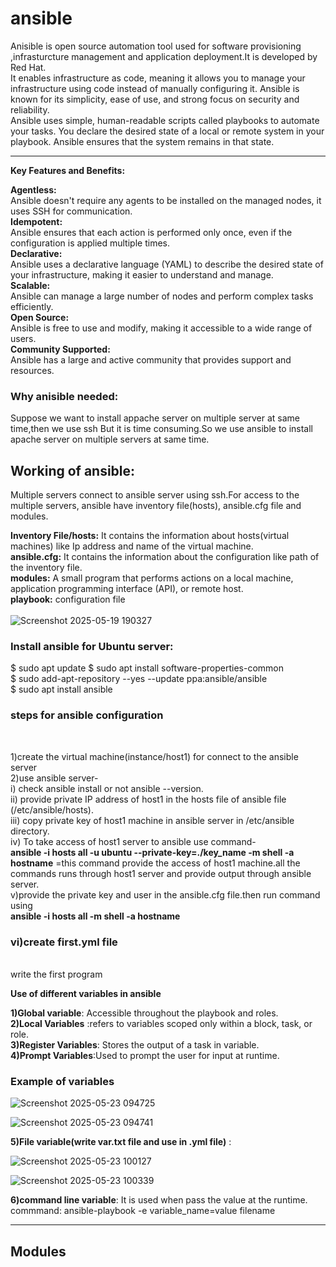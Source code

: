 # ansible
Anisible is open source automation tool used for software provisioning ,infrasturcture management and application deployment.It is developed by Red Hat.<br/>
It enables infrastructure as code, meaning it allows you to manage your infrastructure using code instead of manually configuring it. Ansible is known for its simplicity, ease of use, and strong focus on security and reliability.<br/> 
Ansible uses simple, human-readable scripts called playbooks to automate your tasks. You declare the desired state of a local or remote system in your playbook. Ansible ensures that the system remains in that state.<br/>

-----------------------------------------------------------------------------------------------------------------------------------------------------

**Key Features and Benefits:** <br/>

**Agentless:** <br/>
Ansible doesn't require any agents to be installed on the managed nodes, it uses SSH for communication.
<br/>
**Idempotent:** <br/>
Ansible ensures that each action is performed only once, even if the configuration is applied multiple times.
<br/>
**Declarative:** <br/>
Ansible uses a declarative language (YAML) to describe the desired state of your infrastructure, making it easier to understand and manage.
<br/>
**Scalable:** <br/>
Ansible can manage a large number of nodes and perform complex tasks efficiently. 
<br/>
**Open Source:** <br/>
Ansible is free to use and modify, making it accessible to a wide range of users. 
<br/>
**Community Supported:** <br/>
Ansible has a large and active community that provides support and resources. 
<br/>

<h3>Why anisible needed:</h3>
  Suppose we want to install appache server on multiple server at same time,then we use ssh But it is time consuming.So we use ansible to install apache server on multiple servers at 
  same time.

<h2>Working of ansible:</h2>
  Multiple servers connect to ansible server using ssh.For access to the multiple servers, ansible have inventory file(hosts), ansible.cfg file and modules.
  <br/>
  
  **Inventory File/hosts:**  It contains the information about hosts(virtual machines) like Ip address and name of the virtual machine.
  <br/>
  **ansible.cfg:** It contains the information about the configuration like path of the inventory file.
  <br/>
  **modules:** A small program that performs actions on a local machine, application programming interface (API), or remote host.
  <br/>
  **playbook:** configuration file 
  <br/>
  <br/>
  ![Screenshot 2025-05-19 190327](https://github.com/user-attachments/assets/5c287349-ecc3-4f69-acd7-b2b9d89ba396)

  <h3>Install ansible for Ubuntu server:</h3>
  $ sudo apt update
$ sudo apt install software-properties-common<br/>
$ sudo add-apt-repository --yes --update ppa:ansible/ansible<br/>
$ sudo apt install ansible<br/>

<h3> steps for ansible configuration</h3> <br/>

1)create the virtual machine(instance/host1) for connect to the ansible server <br/>
2)use ansible server- <br/>
  i) check ansible install or not ansible --version.<br/>
  ii) provide private IP address of host1 in the hosts file of ansible file (/etc/ansible/hosts).<br/>
  iii) copy private key of host1 machine in ansible server in /etc/ansible directory.<br/>
  iv) To take access of host1 server to ansible use command-<br/>
            **ansible -i hosts all -u ubuntu --private-key=./key_name -m shell -a hostname**  =this command provide the access of host1 machine.all the commands runs through host1 server and provide output through ansible server.<br/>
  v)provide the private key and user in the ansible.cfg file.then run command using<br/>
                  **ansible -i hosts all -m shell -a hostname** <br/>
  
  <h3>vi)create first.yml file</h3> <br/>
      write the first program<br/>

  **Use of different variables in ansible** <br/>

  **1)Global variable**: Accessible throughout the playbook and roles.<br/>
  **2)Local Variables** :refers to variables scoped only within a block, task, or role.<br/>
  **3)Register Variables**: Stores the output of a task in variable.<br/>
  **4)Prompt Variables**:Used to prompt the user for input at runtime.<br/>

  <h3>Example of variables</h3>

![Screenshot 2025-05-23 094725](https://github.com/user-attachments/assets/309daf4a-3585-49a7-ba0f-1aa29fb47b71)

![Screenshot 2025-05-23 094741](https://github.com/user-attachments/assets/304919ce-120c-43eb-a3df-801608185aa5)

**5)File variable(write var.txt file and use in .yml file)** :
    
![Screenshot 2025-05-23 100127](https://github.com/user-attachments/assets/f9dcfeec-c595-4a17-9720-ec7b5da32798)


![Screenshot 2025-05-23 100339](https://github.com/user-attachments/assets/f9b3ac1c-3278-47a3-af9c-e99640e4a1ca)

**6)command line variable**: It is used when pass the value at the runtime.<br/>
           commmand:  ansible-playbook -e variable_name=value filename <br/>

------------------------------------------------------------------------------------------------------------------------------

<h2>Modules</h2>






